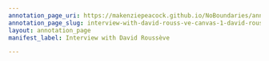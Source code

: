 ```yaml
---
annotation_page_uri: https://makenziepeacock.github.io/NoBoundaries/annotations/interview-with-david-rouss-ve-canvas-1-david-rouss-ve.json
annotation_page_slug: interview-with-david-rouss-ve-canvas-1-david-rouss-ve
layout: annotation_page
manifest_label: Interview with David Roussève

---
```

